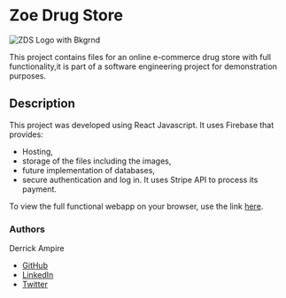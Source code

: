 # Zoe Drug Store

![ZDS Logo with Bkgrnd](https://user-images.githubusercontent.com/65196859/158594785-fb4172a0-876f-429d-8610-32b5a3ec2eb9.png)

This project contains files for an online e-commerce drug store with full functionality,it is part of a software engineering project for demonstration purposes.

## Description

This project was developed using React Javascript.
It uses Firebase that provides:
- Hosting,
- storage of the files including the images,
- future implementation of databases,
- secure authentication and log in.
It uses Stripe API to process its payment.

To view the full functional webapp on your browser, use the link [here](https://drug-store-9dcfb.web.app/).

### Authors

Derrick Ampire
- [GitHub](https://github.com/am-derrick)
- [LinkedIn](https://www.linkedin.com/in/ampire-derrick-1957b0185/)
- [Twitter](https://www.twitter.com/am_derrick)
